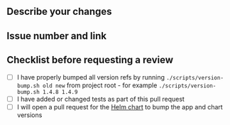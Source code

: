 ## Describe your changes

## Issue number and link

## Checklist before requesting a review

- [ ] I have properly bumped all version refs by running `./scripts/version-bump.sh old new` from project root - for example `./scripts/version-bump.sh 1.4.8 1.4.9`
- [ ] I have added or changed tests as part of this pull request
- [ ] I will open a pull request for the [Helm chart](https://github.com/AMAN3003/charts) to bump the app and chart versions
